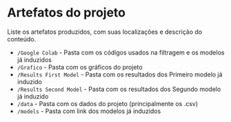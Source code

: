 # Artefatos do projeto

Liste os artefatos produzidos, com suas localizações e descrição do conteúdo.


* `/Google Colab` - Pasta com os códigos usados na filtragem e os modelos já induzidos
* `/Grafico` - Pasta com os gráficos do projeto
* `/Results First Model` - Pasta com os resultados dos Primeiro modelo já induzido
* `/Results Second Model` - Pasta com os resultados dos Segundo modelo já induzido
* `/data` - Pasta com os dados do projeto (principalmente os .csv)
* `/models` - Pasta com link dos modelos já induzidos

